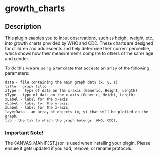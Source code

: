 growth_charts
=============

## Description

This plugin enables you to input observations, such as height, weight, etc., into growth charts provided by WHO and CDC. These charts are designed for children and adolescents and help determine their current percentile, which shows how their measurements compare to others of the same age and gender.

To do this we are using a template that accepts an array of the following parameters:

    data - file containing the main graph data (x, y, z)
    title - graph title
    xType -  type of data on the x-axis (Generic, Height, Length)
    yType - type of data on the x-axis (Generic, Height, Length)
    xLabel - label for the x-axis
    yLabel - label for the y-axis,
    zLabel - label for the z-axis,
    layerData - an array of objects (x, y) that will be plotted on the graph,
    tab - the tab to which the graph belongs (WHO, CDC),

### Important Note!

The CANVAS_MANIFEST.json is used when installing your plugin. Please ensure it
gets updated if you add, remove, or rename protocols.

